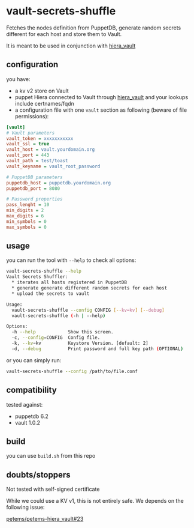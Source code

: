 # vault-secrets-shuffle

Fetches the nodes definition from PuppetDB, generate random secrets different for each host and store them to Vault.

It is meant to be used in conjunction with [hiera_vault](https://github.com/petems/petems-hiera_vault)

## configuration

you have:

- a kv v2 store on Vault
- puppet Hiera connected to Vault through [hiera_vault](https://github.com/petems/petems-hiera_vault) and your lookups include certnames/fqdn
- a configuration file with one `vault` section as following (beware of file permissions):

```ini
[vault]
# Vault parameters
vault_token = xxxxxxxxxxx
vault_ssl = true
vault_host = vault.yourdomain.org
vault_port = 443
vault_path = test/toast
vault_keyname = vault_root_password

# PuppetDB parameters
puppetdb_host = puppetdb.yourdomain.org
puppetdb_port = 8080

# Password properties
pass_lenght = 10
min_digits = 2
max_digits = 6
min_symbols = 0
max_symbols = 0
```

## usage

you can run the tool with `--help` to check all options:

```bash
vault-secrets-shuffle --help
Vault Secrets Shuffler:
  * iterates all hosts registered in PuppetDB
  * generate generate different random secrets for each host
  * upload the secrets to vault

Usage:
  vault-secrets-shuffle --config CONFIG [--kv=kv] [--debug]
  vault-secrets-shuffle (-h | --help)

Options:
  -h --help            Show this screen.
  -c, --config=CONFIG  Config file.
  -k, --kv=kv          Keystore Version. [default: 2]
  -d, --debug          Print password and full key path (OPTIONAL)
```

or you can simply run:

```bash
vault-secrets-shuffle --config /path/to/file.conf
```

## compatibility

tested against:

- puppetdb 6.2
- vault 1.0.2

## build

you can use `build.sh` from this repo

## doubts/stoppers

Not tested with self-signed certificate

While we could use a KV v1, this is not entirely safe. We depends on the following issue:

[petems/petems-hiera_vault#23](https://github.com/petems/petems-hiera_vault/issues/23)
